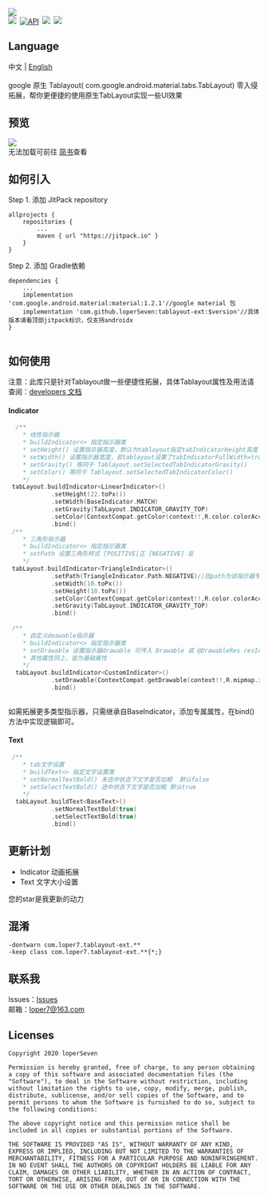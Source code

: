 ![](https://github.com/loperSeven/tablayout-ext/blob/master/image/logo.png)
<br/>
[![](https://jitpack.io/v/loperSeven/tablayout-ext.svg)](https://jitpack.io/#loperSeven/DateTimePicker)&ensp;[![API](https://img.shields.io/badge/API-14%2B-brightgreen.svg?style=flat)](https://android-arsenal.com/api?level=21)&ensp;[![](https://img.shields.io/badge/platform-android-green)](https://github.com/loperSeven)&ensp;[![](https://img.shields.io/badge/license-MIT-blue)](https://opensource.org/licenses/MIT)
<br/>
## Language
中文 | [English](https://github.com/loperSeven/DateTimePicker/blob/master/README_EN.md)
<br/>
<br/>
google 原生 Tablayout( com.google.android.material.tabs.TabLayout) 零入侵拓展，帮你更便捷的使用原生TabLayout实现一些UI效果
<br/>
## 预览
![](https://github.com/loperSeven/tablayout-ext/blob/master/image/demo_gif.gif)
<br/>
无法加载可前往 [简书](https://www.jianshu.com/p/63fe08bd67da)查看
## 如何引入
Step 1. 添加 JitPack repository 
```
allprojects {
	repositories {
		...
		maven { url "https://jitpack.io" }
	}
}
```
Step 2. 添加 Gradle依赖
```
dependencies {
    ...
    implementation 'com.google.android.material:material:1.2.1'//google material 包
    implementation 'com.github.loperSeven:tablayout-ext:$version'//具体版本请看顶部jitpack标识，仅支持androidx
}


```
## 如何使用
注意：此库只是针对Tablayout做一些便捷性拓展，具体Tablayout属性及用法请查阅：[developers 文档](https://developer.android.com/reference/com/google/android/material/tabs/TabLayout)
#### Indicator
```kotlin
  /**
    * 线性指示器
    * buildIndicator<> 指定指示器类
    * setHeight() 设置指示器高度，默认为tablayout指定tabIndicatorHeight高度
    * setWidth() 设置指示器宽度，若tablayout设置了tabIndicatorFullWidth=true，则默认为tab项宽度，否则为tab实际文字宽度
    * setGravity() 等同于 Tablayout.setSelectedTabIndicatorGravity()
    * setColor() 等同于 Tablayout.setSelectedTabIndicatorColor()
    */
 tabLayout.buildIndicator<LinearIndicator>()
            .setHeight(22.toPx())
            .setWidth(BaseIndicator.MATCH)
            .setGravity(TabLayout.INDICATOR_GRAVITY_TOP)
            .setColor(ContextCompat.getColor(context!!,R.color.colorAccent))
            .bind()
 /**
    * 三角形指示器
    * buildIndicator<> 指定指示器类
    * setPath 设置三角形样式 [POSITIVE]正 [NEGATIVE] 反
    */
 tabLayout.buildIndicator<TriangleIndicator>()
            .setPath(TriangleIndicator.Path.NEGATIVE)//因path为该指示器专有属性，故需先于其他属性调用。
            .setWidth(10.toPx())
            .setHeight(10.toPx())
            .setColor(ContextCompat.getColor(context!!,R.color.colorAccent))
            .setGravity(TabLayout.INDICATOR_GRAVITY_TOP)
            .bind()
	    
 /**
    * 自定义deawable指示器
    * buildIndicator<> 指定指示器类
    * setDrawable 设置指示器drawable 可传入 Drawable 或 @DrawableRes resId:Int
    * 其他属性同上，皆为基础属性
    */
  tabLayout.buildIndicator<CustomIndicator>()
            .setDrawable(ContextCompat.getDrawable(context!!,R.mipmap.ic_indicator_fire)!!)
            .bind()
	    
```
如需拓展更多类型指示器，只需继承自BaseIndicator，添加专属属性，在bind()方法中实现逻辑即可。
#### Text
```kotlin
 /**
    * tab文字设置
    * buildText<> 指定文字设置类
    * setNormalTextBold() 未选中状态下文字是否加粗  默认false
    * setSelectTextBold() 选中状态下文字是否加粗 默认true
    */
  tabLayout.buildText<BaseText>()
            .setNormalTextBold(true)
            .setSelectTextBold(true)
            .bind()
```


## 更新计划
* Indicator 动画拓展
* Text 文字大小设置

您的star是我更新的动力

## 混淆
```
-dontwarn com.loper7.tablayout-ext.**
-keep class com.loper7.tablayout-ext.**{*;}
```

## 联系我
Issues：[Issues](https://github.com/loperSeven/tablayout-ext/issues)
<br/>
邮箱：loper7@163.com
<br/>
## Licenses
```
Copyright 2020 loperSeven

Permission is hereby granted, free of charge, to any person obtaining a copy of this software and associated documentation files (the "Software"), to deal in the Software without restriction, including without limitation the rights to use, copy, modify, merge, publish, distribute, sublicense, and/or sell copies of the Software, and to permit persons to whom the Software is furnished to do so, subject to the following conditions:

The above copyright notice and this permission notice shall be included in all copies or substantial portions of the Software.

THE SOFTWARE IS PROVIDED "AS IS", WITHOUT WARRANTY OF ANY KIND, EXPRESS OR IMPLIED, INCLUDING BUT NOT LIMITED TO THE WARRANTIES OF MERCHANTABILITY, FITNESS FOR A PARTICULAR PURPOSE AND NONINFRINGEMENT. IN NO EVENT SHALL THE AUTHORS OR COPYRIGHT HOLDERS BE LIABLE FOR ANY CLAIM, DAMAGES OR OTHER LIABILITY, WHETHER IN AN ACTION OF CONTRACT, TORT OR OTHERWISE, ARISING FROM, OUT OF OR IN CONNECTION WITH THE SOFTWARE OR THE USE OR OTHER DEALINGS IN THE SOFTWARE.
```



